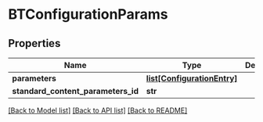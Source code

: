 # BTConfigurationParams

## Properties
Name | Type | Description | Notes
------------ | ------------- | ------------- | -------------
**parameters** | [**list[ConfigurationEntry]**](ConfigurationEntry.md) |  | [optional] 
**standard_content_parameters_id** | **str** |  | [optional] 

[[Back to Model list]](../README.md#documentation-for-models) [[Back to API list]](../README.md#documentation-for-api-endpoints) [[Back to README]](../README.md)


